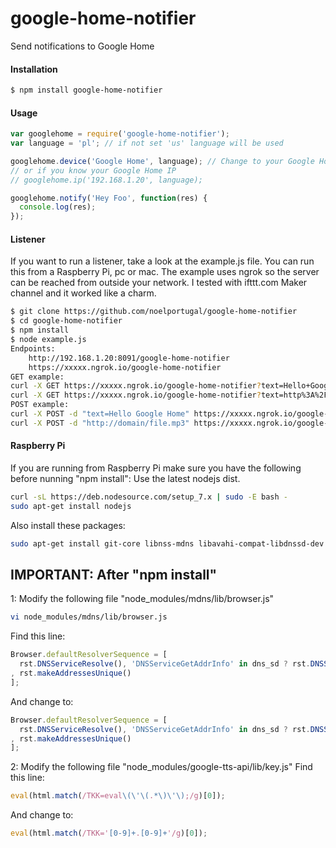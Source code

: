 # google-home-notifier
Send notifications to Google Home

#### Installation
```sh
$ npm install google-home-notifier
```

#### Usage
```javascript
var googlehome = require('google-home-notifier');
var language = 'pl'; // if not set 'us' language will be used

googlehome.device('Google Home', language); // Change to your Google Home name
// or if you know your Google Home IP
// googlehome.ip('192.168.1.20', language);

googlehome.notify('Hey Foo', function(res) {
  console.log(res);
});
```

#### Listener
If you want to run a listener, take a look at the example.js file. You can run this from a Raspberry Pi, pc or mac. 
The example uses ngrok so the server can be reached from outside your network. 
I tested with ifttt.com Maker channel and it worked like a charm.

```sh
$ git clone https://github.com/noelportugal/google-home-notifier
$ cd google-home-notifier
$ npm install
$ node example.js
Endpoints:
    http://192.168.1.20:8091/google-home-notifier
    https://xxxxx.ngrok.io/google-home-notifier
GET example:
curl -X GET https://xxxxx.ngrok.io/google-home-notifier?text=Hello+Google+Home  - to play given text
curl -X GET https://xxxxx.ngrok.io/google-home-notifier?text=http%3A%2F%2Fdomain%2Ffile.mp3 - to play from given url
POST example:
curl -X POST -d "text=Hello Google Home" https://xxxxx.ngrok.io/google-home-notifier - to play given text
curl -X POST -d "http://domain/file.mp3" https://xxxxx.ngrok.io/google-home-notifier - to play from given url

```
#### Raspberry Pi
If you are running from Raspberry Pi make sure you have the following before nunning "npm install":
Use the latest nodejs dist.
```sh
curl -sL https://deb.nodesource.com/setup_7.x | sudo -E bash -
sudo apt-get install nodejs
```
Also install these packages:
```sh
sudo apt-get install git-core libnss-mdns libavahi-compat-libdnssd-dev
```

## IMPORTANT: After "npm install"

1: Modify the following file "node_modules/mdns/lib/browser.js"
```sh
vi node_modules/mdns/lib/browser.js
```
Find this line:
```javascript
Browser.defaultResolverSequence = [
  rst.DNSServiceResolve(), 'DNSServiceGetAddrInfo' in dns_sd ? rst.DNSServiceGetAddrInfo() : rst.getaddrinfo()
, rst.makeAddressesUnique()
];
```
And change to:
```javascript
Browser.defaultResolverSequence = [
  rst.DNSServiceResolve(), 'DNSServiceGetAddrInfo' in dns_sd ? rst.DNSServiceGetAddrInfo() : rst.getaddrinfo({families:[4]})
, rst.makeAddressesUnique()
];
```

2: Modify the following file "node_modules/google-tts-api/lib/key.js"
Find this line:
```javascript
eval(html.match(/TKK=eval\(\'\(.*\)\'\);/g)[0]);
```
And change to:
```javascript
eval(html.match(/TKK='[0-9]+.[0-9]+'/g)[0]);
```
